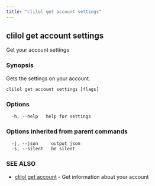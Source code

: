 ```yaml
---
title: "clilol get account settings"
---
```

## clilol get account settings

Get your account settings

### Synopsis

Gets the settings on your account.

```
clilol get account settings [flags]
```

### Options

```
  -h, --help   help for settings
```

### Options inherited from parent commands

```
  -j, --json     output json
  -s, --silent   be silent
```

### SEE ALSO

* [clilol get account](clilol_get_account.md)	 - Get information about your account

